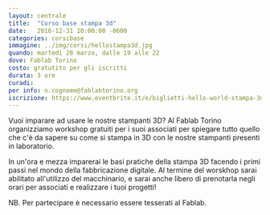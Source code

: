 ```yaml
---
layout: centrale
title:  "Corso base stampa 3d"
date:   2016-12-31 10:00:00 -0600
categories: corsibase
immagine: ../img/corsi/hellostampa3d.jpg
quando: martedì 28 marzo, dalle 19 alle 22 
dove: Fablab Torino
costo: gratutito per gli iscritti
durata: 3 ore
curadi:
per info: n.cognome@fablabtorino.org
iscrizione: https://www.eventbrite.it/e/biglietti-hello-world-stampa-3d-32294542847?aff=erelexpmlt
---
```


Vuoi imparare ad usare le nostre stampanti 3D? Al Fablab Torino organizziamo workshop gratuiti per i suoi associati per spiegare tutto quello che c'è da sapere su come si stampa in 3D con le nostre stampanti presenti in laboratorio.
<!--more-->
In un'ora e mezza imparerai le basi pratiche della stampa 3D facendo i primi passi nel mondo della fabbricazione digitale. Al termine del worskhop sarai abilitato all'utilizzo del macchinario, e sarai anche libero di prenotarla negli orari per associati e realizzare i tuoi progetti!	

NB. Per partecipare è necessario essere tesserati al Fablab.

